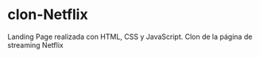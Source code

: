 # clon-Netflix
Landing Page realizada con HTML, CSS y JavaScript. Clon de la página de streaming Netflix
